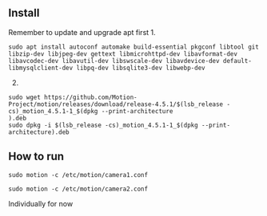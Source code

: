 ## Install
Remember to update and upgrade apt first
1.
```
sudo apt install autoconf automake build-essential pkgconf libtool git libzip-dev libjpeg-dev gettext libmicrohttpd-dev libavformat-dev libavcodec-dev libavutil-dev libswscale-dev libavdevice-dev default-libmysqlclient-dev libpq-dev libsqlite3-dev libwebp-dev
```
2. 
```
sudo wget https://github.com/Motion-Project/motion/releases/download/release-4.5.1/$(lsb_release -cs)_motion_4.5.1-1_$(dpkg --print-architecture
).deb
sudo dpkg -i $(lsb_release -cs)_motion_4.5.1-1_$(dpkg --print-architecture).deb
```

## How to run
```
sudo motion -c /etc/motion/camera1.conf
```

```
sudo motion -c /etc/motion/camera2.conf
```

Individually for now
